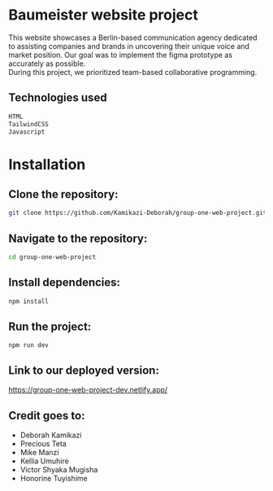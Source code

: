 # Baumeister website project
This website showcases a Berlin-based communication agency dedicated to assisting companies and brands in uncovering their unique voice and market position. Our goal was to implement the figma prototype as accurately as possible. <br/>
During this project, we prioritized team-based collaborative programming.

## Technologies used
``` bash
HTML
TailwindCSS
Javascript
```
# Installation
## Clone the repository:
``` bash
git clone https://github.com/Kamikazi-Deborah/group-one-web-project.git
```
## Navigate to the repository:
``` bash
cd group-one-web-project
```
## Install dependencies:
``` bash
npm install
```
## Run the project:
```
npm run dev
```
## Link to our deployed version: 
https://group-one-web-project-dev.netlify.app/

## Credit goes to:
- Deborah Kamikazi 
- Precious Teta
- Mike Manzi
- Kellia Umuhire
- Victor Shyaka Mugisha
- Honorine Tuyishime

